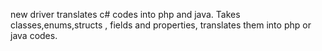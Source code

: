 new driver translates c# codes into php and java. Takes classes,enums,structs , fields and properties, translates them into php or java codes.
